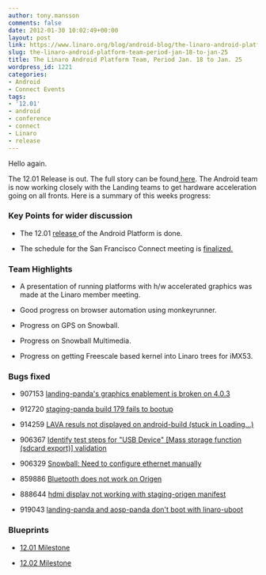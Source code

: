 ```yaml
---
author: tony.mansson
comments: false
date: 2012-01-30 10:02:49+00:00
layout: post
link: https://www.linaro.org/blog/android-blog/the-linaro-android-platform-team-period-jan-18-to-jan-25/
slug: the-linaro-android-platform-team-period-jan-18-to-jan-25
title: The Linaro Android Platform Team, Period Jan. 18 to Jan. 25
wordpress_id: 1221
categories:
- Android
- Connect Events
tags:
- '12.01'
- android
- conference
- connect
- Linaro
- release
---
```


Hello again.

The 12.01 Release is out. The full story can be found[ here](https://wiki.linaro.org/Cycles/1201/Release/). The Android team is now working closely with the Landing teams to get hardware acceleration going on all fronts. Here is a summary of this weeks progress:


### Key Points for wider discussion





	
  * The 12.01  [ release ](http://releases.linaro.org/12.01/android/)of the Android Platform is done.

	
  * The schedule for the San Francisco Connect meeting is  [ finalized.](http://summit.ubuntu.com/lcq1-12/track/linaro-platforms/)




### Team Highlights





	
  * A presentation of running platforms with h/w accelerated graphics was made at the Linaro member meeting.

	
  * Good progress on browser automation using monkeyrunner.

	
  * Progress on GPS on Snowball.

	
  * Progress on Snowball Multimedia.

	
  * Progress on getting Freescale based kernel into Linaro trees for iMX53.




### Bugs fixed





	
  * 907153	[ landing-panda's graphics enablement is broken on 4.0.3](https://bugs.launchpad.net/linaro-android/+bug/907153)

	
  * 912720	[ staging-panda build 179 fails to bootup](https://bugs.launchpad.net/linaro-android/+bug/912720)

	
  * 914259	[ LAVA resuls not displayed on android-build (stuck in Loading...)](https://bugs.launchpad.net/linaro-android/+bug/914259)

	
  * 906367	[ Identify test steps for "USB Device" [Mass storage function (sdcard export)] validation](https://bugs.launchpad.net/linaro-android/+bug/906367)

	
  * 906329	[ Snowball: Need to configure ethernet manually](https://bugs.launchpad.net/linaro-android/+bug/906329)

	
  * 859886	[ Bluetooth does not work on Origen](https://bugs.launchpad.net/linaro-android/+bug/859886)

	
  * 888644	[ hdmi display not working with staging-origen manifest](https://bugs.launchpad.net/linaro-android/+bug/888644)

	
  * 919043	[ landing-panda and aosp-panda don't boot with linaro-uboot](https://bugs.launchpad.net/linaro-android/+bug/919043)




### Blueprints





	
  * [12.01 Milestone](https://launchpad.net/linaro-android/+milestone/12.01)

	
  * [12.02 Milestone](https://launchpad.net/linaro-android/+milestone/12.02)


